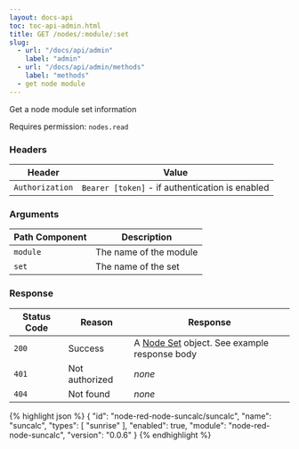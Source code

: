 ```yaml
---
layout: docs-api
toc: toc-api-admin.html
title: GET /nodes/:module/:set
slug:
  - url: "/docs/api/admin"
    label: "admin"
  - url: "/docs/api/admin/methods"
    label: "methods"
  - get node module
---
```


Get a node module set information

Requires permission: <code>nodes.read</code>

### Headers

Header          | Value
----------------|-------
`Authorization` | `Bearer [token]` - if authentication is enabled

### Arguments

Path Component | Description
---------------|------------
`module`       | The name of the module
`set`          | The name of the set

### Response

Status Code | Reason         | Response
------------|----------------|------------
`200`       | Success        | A [Node Set](/docs/api/admin/types#node-set) object. See example response body
`401`       | Not authorized | _none_
`404`       | Not found      | _none_

{% highlight json %}
{
  "id": "node-red-node-suncalc/suncalc",
  "name": "suncalc",
  "types": [
    "sunrise"
  ],
  "enabled": true,
  "module": "node-red-node-suncalc",
  "version": "0.0.6"
}
{% endhighlight %}  
